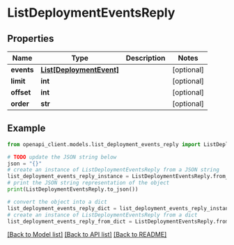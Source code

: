 # ListDeploymentEventsReply


## Properties

Name | Type | Description | Notes
------------ | ------------- | ------------- | -------------
**events** | [**List[DeploymentEvent]**](DeploymentEvent.md) |  | [optional] 
**limit** | **int** |  | [optional] 
**offset** | **int** |  | [optional] 
**order** | **str** |  | [optional] 

## Example

```python
from openapi_client.models.list_deployment_events_reply import ListDeploymentEventsReply

# TODO update the JSON string below
json = "{}"
# create an instance of ListDeploymentEventsReply from a JSON string
list_deployment_events_reply_instance = ListDeploymentEventsReply.from_json(json)
# print the JSON string representation of the object
print(ListDeploymentEventsReply.to_json())

# convert the object into a dict
list_deployment_events_reply_dict = list_deployment_events_reply_instance.to_dict()
# create an instance of ListDeploymentEventsReply from a dict
list_deployment_events_reply_from_dict = ListDeploymentEventsReply.from_dict(list_deployment_events_reply_dict)
```
[[Back to Model list]](../README.md#documentation-for-models) [[Back to API list]](../README.md#documentation-for-api-endpoints) [[Back to README]](../README.md)


